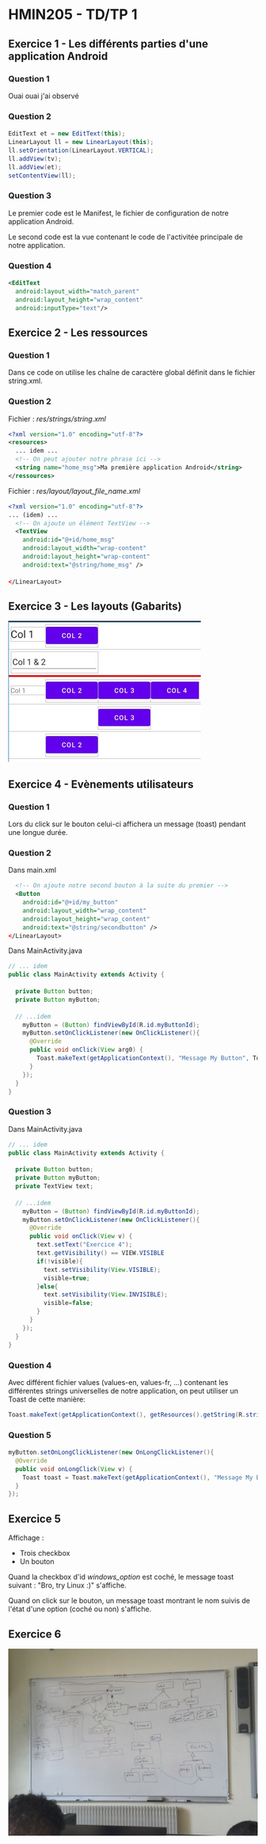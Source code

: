 # HMIN205 - TD/TP 1

## Exercice 1 - Les différents parties d'une application Android

### Question 1

Ouai ouai j'ai observé

### Question 2

```java
EditText et = new EditText(this);
LinearLayout ll = new LinearLayout(this);
ll.setOrientation(LinearLayout.VERTICAL);
ll.addView(tv);
ll.addView(et);
setContentView(ll);
```

### Question 3

Le premier code est le Manifest, le fichier de configuration de notre application Android.

Le second code est la vue contenant le code de l'activitée principale de notre application.

### Question 4

```xml
<EditText
  android:layout_width="match_parent"
  android:layout_height="wrap_content"
  android:inputType="text"/>
```

## Exercice 2 - Les ressources

### Question 1

Dans ce code on utilise les chaîne de caractère global définit dans le fichier string.xml.

### Question 2
Fichier : *res/strings/string.xml*
```xml
<?xml version="1.0" encoding="utf-8"?>
<resources>
  ... idem ...
  <!-- On peut ajouter notre phrase ici -->
  <string name="home_msg">Ma première application Android</string>
</ressources>
```

Fichier : *res/layout/layout_file_name.xml*
```xml
<?xml version="1.0" encoding="utf-8"?>
... (idem) ...
  <!-- On ajoute un élément TextView -->
  <TextView
    android:id="@+id/home_msg"
    android:layout_width="wrap-content"
    android:layout_height="wrap-content"
    android:text="@string/home_msg" />

</LinearLayout>
```

## Exercice 3 - Les layouts (Gabarits)

![voir ex3.jpg](https://github.com/DocAmaroo/M1Aigle/blob/master/s2/HMIN205/td_tp/td_tp1/ex3.jpg)

## Exercice 4 - Evènements utilisateurs

### Question 1

Lors du click sur le bouton celui-ci affichera un message (toast) pendant une longue durée.

### Question 2

Dans main.xml
```xml
  <!-- On ajoute notre second bouton à la suite du premier -->
  <Button
    android:id="@+id/my_button"
    android:layout_width="wrap_content"
    android:layout_height="wrap_content"
    android:text="@string/secondbutton" />
</LinearLayout>
```

Dans MainActivity.java
```java
// ... idem
public class MainActivity extends Activity {
  
  private Button button;
  private Button myButton;

  // ...idem
    myButton = (Button) findViewById(R.id.myButtonId);
    myButton.setOnClickListener(new OnClickListener(){ 
      @Override
      public void onClick(View arg0) {
        Toast.makeText(getApplicationContext(), "Message My Button", Toast.LENGTH_SHORT).show();
      }
    });
  }
}
```

### Question 3

Dans MainActivity.java
```java
// ... idem
public class MainActivity extends Activity {
  
  private Button button;
  private Button myButton;
  private TextView text;

  // ...idem
    myButton = (Button) findViewById(R.id.myButtonId);
    myButton.setOnClickListener(new OnClickListener(){ 
      @Override
      public void onClick(View v) {
        text.setText("Exercice 4");
        text.getVisibility() == VIEW.VISIBLE
        if(!visible){
          text.setVisibility(View.VISIBLE);
          visible=true;
        }else{
          text.setVisibility(View.INVISIBLE);
          visible=false;
        }
      }
    });
  }
}
```

### Question 4

Avec différent fichier values (values-en, values-fr, ...) contenant les différentes strings universelles de notre application, on peut utiliser un Toast de cette manière:
```java
Toast.makeText(getApplicationContext(), getResources().getString(R.string.hello), Toast.LENGTH_LONG).show();
```


### Question 5

```java
myButton.setOnLongClickListener(new OnLongClickListener(){ 
  @Override
  public void onLongClick(View v) {
    Toast toast = Toast.makeText(getApplicationContext(), "Message My Button", Toast.LENGTH_SHORT).show();
  }
});
```

## Exercice 5

Affichage :
  - Trois checkbox
  - Un bouton

Quand la checkbox d'id *windows_option* est coché, le message toast suivant : "Bro, try Linux :)" s'affiche.

Quand on click sur le bouton, un message toast montrant le nom suivis de l'état d'une option (coché ou non) s'affiche.

## Exercice 6

![voir ex6.jpg](https://github.com/DocAmaroo/M1Aigle/blob/master/s2/HMIN205/td_tp/td_tp1/ex6.jpg)